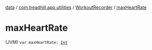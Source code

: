 [data](../../index.md) / [com.treadhill.app.utilities](../index.md) / [WorkoutRecorder](index.md) / [maxHeartRate](./max-heart-rate.md)

# maxHeartRate

(JVM) `var maxHeartRate: `[`Int`](https://kotlinlang.org/api/latest/jvm/stdlib/kotlin/-int/index.html)